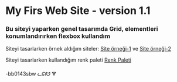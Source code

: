 # My Firs Web Site - version 1.1

### Bu siteyi yaparken genel tasarımda Grid, elementleri konumlandırırken flexbox kullandım

Siteyi tasarlarken örnek aldığım siteler: [Site örneği-1](https://dribbble.com/shots/20196614-Flowbase-Atlantis-Portfolio-Template) ve [Site örneği-2](https://www.tolg.dev/)

Siteyi tasarlarken kullandığım renk paleti [Renk Paleti](https://colorhunt.co/palette/2525256930c364dfdf80ffdb)

-bb0143sbw
ᓚᘏᗢ
🜃
